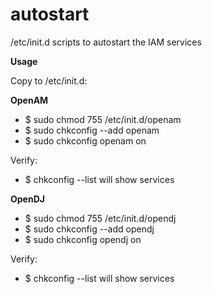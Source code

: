 # autostart
/etc/init.d scripts to autostart the IAM services

**Usage**

Copy to /etc/init.d:

**OpenAM**
* $ sudo chmod 755 /etc/init.d/openam
* $ sudo chkconfig --add openam
* $ sudo chkconfig openam on

Verify:
* $ chkconfig --list will show services

**OpenDJ**
* $ sudo chmod 755 /etc/init.d/opendj
* $ sudo chkconfig --add opendj
* $ sudo chkconfig opendj on

Verify:
* $ chkconfig --list will show services
